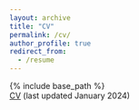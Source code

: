 ```yaml
---
layout: archive
title: "CV"
permalink: /cv/
author_profile: true
redirect_from:
  - /resume
---
```

{% include base_path %}    
[CV](https://drive.google.com/file/d/1yD6Nld2D47rDBWmXgHGbbh3EGh14L422/view?usp=sharing)
(last updated January 2024)
